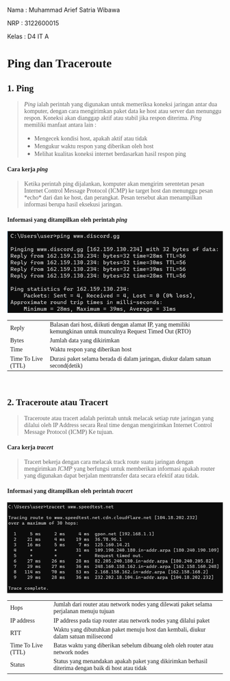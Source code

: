 
<style>
.isi {
  font-family:bahnschrift;
}
</style>

<p>Nama : Muhammad Arief Satria Wibawa</p>
<p>NRP : 3122600015</p>
<p>Kelas : D4 IT A</p>

**<h1 style="font-family:bahnschrift;">Ping dan Traceroute</h1>**

**<h2 style="font-family:bahnschrift;">1. Ping</h2>**

> <p style="font-family:bahnschrift;"> <em>Ping</em> ialah perintah yang digunakan untuk memeriksa koneksi jaringan antar dua komputer, dengan cara mengirimkan paket data ke host atau server dan menunggu respon. Koneksi akan dianggap aktif atau stabil jika respon diterima. <em>Ping</em> memiliki manfaat antara lain :</p> 
> 
>* <div class ="isi">Mengecek kondisi host, apakah aktif atau tidak </div>
>* <div class ="isi">Mengukur waktu respon yang diberikan oleh host </div>
>* <div class ="isi">Melihat kualitas koneksi internet berdasarkan hasil respon ping </div>

<h4 style="font-family:bahnschrift;"><strong>Cara kerja <em>ping</em></strong></h4>

> <div class ="isi">Ketika perintah ping dijalankan, komputer akan mengirim serentetan pesan Internet Control Message Protocol (ICMP) ke target host dan menunggu pesan *echo* dari dan ke host, dan perangkat. Pesan tersebut akan menampilkan informasi berupa hasil eksekusi jaringan.</div>

**<h4 style="font-family:bahnschrift;">Informasi yang ditampilkan oleh perintah <em>ping</em></h4>**

<img src="assets/ping.png">

<table style="font-family:bahnschrift;">
<tr>
    <td>Reply</td>
    <td>Balasan dari host, diikuti dengan alamat IP, yang memiliki kemungkinan untuk munculnya Request Timed Out (RTO)</td>
</tr>
<tr>
    <td>Bytes</td>
    <td>Jumlah data yang dikirimkan</td>
</tr>
<tr>
    <td>Time</td>
    <td>Waktu respon yang diberikan host</td>
</tr>
<tr>
    <td>Time To Live (TTL)</td>
    <td>Durasi paket selama berada di dalam jaringan, diukur dalam satuan second(detik)</td>
</tr>
</table>
<br>

**<h2 style="font-family:bahnschrift;">2. Traceroute atau Tracert</h2>**
> <div class ="isi">Traceroute atau tracert adalah perintah untuk melacak setiap rute jaringan yang dilalui oleh IP Address secara Real time dengan mengirimkan Internet Control Message Protocol (ICMP) Ke tujuan.</div>

**<h4 style="font-family:bahnschrift;">Cara kerja <em>tracert</em></h4>**
> <div class ="isi">Tracert bekerja dengan cara melacak track route suatu jaringan dengan mengirimkan <em>ICMP</em> yang berfungsi untuk memberikan informasi apakah router yang digunakan dapat berjalan mentransfer data secara efektif atau tidak. </div>

**<h4 style="font-family:bahnschrift;">Informasi yang ditampilkan oleh perintah <em>tracert</em></h4>**
<img src="assets/tracert.png">
<table style="font-family:bahnschrift;">
<tr>
    <td>Hops</td>
    <td>Jumlah dari router atau network nodes yang dilewati paket selama perjalanan menuju tujuan</td>
</tr>
<tr>
    <td>IP address</td>
    <td>IP address pada tiap router atau network nodes yang dilalui paket</td>
</tr>
<tr>
    <td>RTT</td>
    <td>Waktu yang dibutuhkan paket menuju host dan kembali, diukur dalam satuan milisecond</td>
</tr>
<tr>
    <td>Time To Live (TTL)</td>
    <td>Batas waktu yang diberikan sebelum dibuang oleh     oleh router atau network nodes</td>
</tr>
<tr>
    <td>Status</td>
    <td>Status yang menandakan apakah paket yang dikirimkan berhasil diterima dengan baik di host atau tidak</td>
</tr>
</table>
